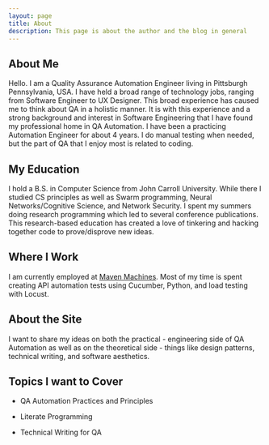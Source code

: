 ```yaml
---
layout: page
title: About
description: This page is about the author and the blog in general
---
```

## About Me
Hello. I am a Quality Assurance Automation Engineer living in Pittsburgh Pennsylvania, USA.  I have held a broad range of technology jobs, ranging from Software Engineer to UX Designer. This broad experience has caused me to think about QA in a holistic manner. It is with this experience and a strong background and interest in Software Engineering that I have found my professional home in QA Automation. I have been a practicing Automation Engineer for about 4 years. I do manual testing when needed, but the part of QA that I enjoy most is related to coding.  

## My Education
I hold a B.S. in Computer Science from John Carroll University.  While there I studied CS principles as well as Swarm programming, Neural Networks/Cognitive Science, and Network Security. I spent my summers doing research programming which led to several conference publications. This research-based education has created a love of tinkering and hacking together code to prove/disprove new ideas.  

## Where I Work
I am currently employed at [Maven Machines](https://mavenmachines.com/).  Most of my time is spent creating API automation tests using Cucumber, Python, and load testing with Locust.

## About the Site
I want to share my ideas on both the practical - engineering side of QA Automation as well as on the theoretical side - things like design patterns, technical writing, and software aesthetics.

## Topics I want to Cover

* QA Automation Practices and Principles

* Literate Programming

* Technical Writing for QA
